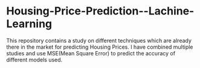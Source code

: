 # Housing-Price-Prediction--Lachine-Learning
This repository contains a study on different techniques which are already there in the market for predicting Housing Prices. I have combined multiple studies and use MSE(Mean Square Error) to predict the accuracy of different models used.
